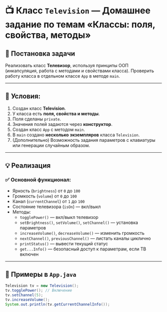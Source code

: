 # 📺 Класс `Television` — Домашнее задание по темам «Классы: поля, свойства, методы»

## 🧾 Постановка задачи

Реализовать класс **Телевизор**, используя принципы ООП (инкапсуляция, работа с методами и свойствами класса). Проверить работу класса в отдельном классе `App` в методе `main`.

---

## 📌 Условия:

1. Создан класс **Television**.
2. У класса есть **поля, свойства и методы**.
3. Поля сделаны `private`.
4. Значения полей задаются через **конструктор**.
5. Создан класс `App` с методом `main`.
6. В `main` создано **несколько экземпляров** класса `Television`.
7. (Дополнительно) Возможность задания параметров с клавиатуры или генерации случайным образом.

---

## 💡 Реализация

### ✅ Основной функционал:

- Яркость (`brightness`) от `0` до `100`
- Громкость (`volume`) от `0` до `100`
- Канал (`currentChannel`) от `1` до `100`
- Состояние телевизора (`isOn`) — вкл/выкл
- Методы:
    - `togglePower()` — вкл/выкл телевизор
    - `setBrightness()`, `setVolume()`, `setChannel()` — установка параметров
    - `increaseVolume()`, `decreaseVolume()` — изменить громкость
    - `nextChannel()`, `previousChannel()` — листать каналы циклично
    - `printStatus()` — вывести текущий статус
    - `get...Info()` — безопасный доступ к параметрам, если ТВ включен

---

## 🧪 Примеры в `App.java`

```java
Television tv = new Television();
tv.togglePower(); // Включение
tv.setChannel(5);
tv.increaseVolume();
System.out.println(tv.getCurrentChannelInfo());
